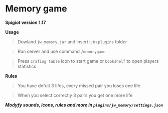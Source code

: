 # Memory game 

 **Spigiot version 1.17**

 **Usage**

>Dowland `jw_memory.jar` and insert it in `plugins` folder 

>Run server and use command `/memorygame`   

>Press `crafing table` icon to start game or `bookshelf` to open players statistics 

**Rules**

>You have defult 3 lifes, every missed pair you loses one life 

>When you select correctly 3 pairs you get one more life 


***Modyfy sounds, icons, rules and more in `plugins/jw_memory/settings.json`***




